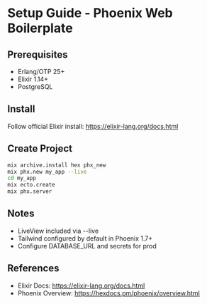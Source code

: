 # Setup Guide - Phoenix Web Boilerplate

## Prerequisites
- Erlang/OTP 25+
- Elixir 1.14+
- PostgreSQL

## Install
Follow official Elixir install: https://elixir-lang.org/docs.html

## Create Project
```bash
mix archive.install hex phx_new
mix phx.new my_app --live
cd my_app
mix ecto.create
mix phx.server
```

## Notes
- LiveView included via --live
- Tailwind configured by default in Phoenix 1.7+
- Configure DATABASE_URL and secrets for prod

## References
- Elixir Docs: https://elixir-lang.org/docs.html
- Phoenix Overview: https://hexdocs.pm/phoenix/overview.html
